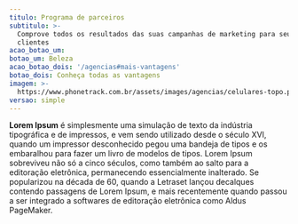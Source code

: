 ```yaml
---
titulo: Programa de parceiros
subtitulo: >-
  Comprove todos os resultados das suas campanhas de marketing para seus
  clientes
acao_botao_um:
botao_um: Beleza
acao_botao_dois: '/agencias#mais-vantagens'
botao_dois: Conheça todas as vantagens
imagem: >-
  https://www.phonetrack.com.br/assets/images/agencias/celulares-topo.png.pagespeed.ce.yLbF7ZvKdw.png
versao: simple
---
```


**Lorem Ipsum**&nbsp;&eacute; simplesmente uma simula&ccedil;&atilde;o de texto da ind&uacute;stria tipogr&aacute;fica e de impressos, e vem sendo utilizado desde o s&eacute;culo XVI, quando um impressor desconhecido pegou uma bandeja de tipos e os embaralhou para fazer um livro de modelos de tipos. Lorem Ipsum sobreviveu n&atilde;o s&oacute; a cinco s&eacute;culos, como tamb&eacute;m ao salto para a editora&ccedil;&atilde;o eletr&ocirc;nica, permanecendo essencialmente inalterado. Se popularizou na d&eacute;cada de 60, quando a Letraset lan&ccedil;ou decalques contendo passagens de Lorem Ipsum, e mais recentemente quando passou a ser integrado a softwares de editora&ccedil;&atilde;o eletr&ocirc;nica como Aldus PageMaker.